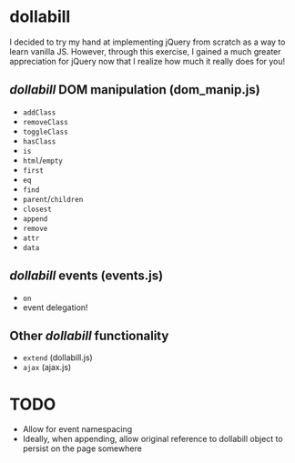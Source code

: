 # dollabill
I decided to try my hand at implementing jQuery from scratch as a way to learn vanilla JS. However, through this exercise, I gained a much greater appreciation for jQuery now that I realize how much it really does for you!

## _dollabill_ DOM manipulation (dom_manip.js)
- `addClass`
- `removeClass`
- `toggleClass`
- `hasClass`
- `is`
- `html`/`empty`
- `first`
- `eq`
- `find`
- `parent`/`children`
- `closest`
- `append`
- `remove`
- `attr`
- `data`

## _dollabill_ events (events.js)
- `on`
- event delegation!

## Other _dollabill_ functionality
- `extend` (dollabill.js)
- `ajax` (ajax.js)

# TODO
- Allow for event namespacing
- Ideally, when appending, allow original reference to dollabill object to persist on the page somewhere
